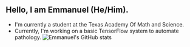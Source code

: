 ## Hello, I am Emmanuel (He/Him).
- I'm currently a student at the Texas Academy Of Math and Science.
- Currently, I'm working on a basic TensorFlow system to automate pathology.
![Emmanuel's GitHub stats](https://github-readme-stats.vercel.app/api?username=Emmanuel-Roy&show_icons=true&theme=tokyonight)

<!--
**Emmanuel-Roy/Emmanuel-Roy** is a ✨ _special_ ✨ repository because its `README.md` (this file) appears on your GitHub profile.

Here are some ideas to get you started:

- 🔭 I’m currently working on ...
- 🌱 I’m currently learning ...
- 👯 I’m looking to collaborate on ...
- 🤔 I’m looking for help with ...
- 💬 Ask me about ...
- 📫 How to reach me: ...
- 😄 Pronouns: ...
- ⚡ Fun fact: ...
-->
